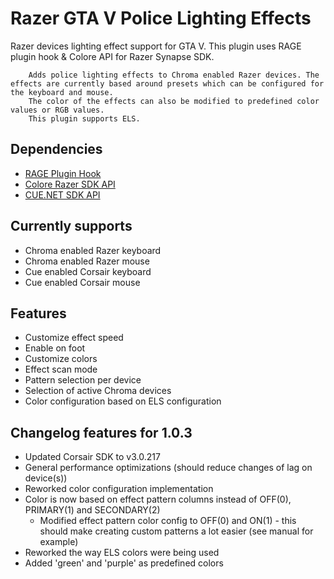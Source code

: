 # Razer GTA V Police Lighting Effects

Razer devices lighting effect support for GTA V.
This plugin uses RAGE plugin hook & Colore API for Razer Synapse SDK.
    
        Adds police lighting effects to Chroma enabled Razer devices. The effects are currently based around presets which can be configured for the keyboard and mouse. 
        The color of the effects can also be modified to predefined color values or RGB values.
        This plugin supports ELS.

## Dependencies

- [RAGE Plugin Hook](http://ragepluginhook.net/)
- [Colore Razer SDK API](https://github.com/chroma-sdk/Colore)
- [CUE.NET SDK API](https://github.com/DarthAffe/CUE.NET)

## Currently supports

- Chroma enabled Razer keyboard
- Chroma enabled Razer mouse
- Cue enabled Corsair keyboard
- Cue enabled Corsair mouse

## Features

- Customize effect speed
- Enable on foot
- Customize colors
- Effect scan mode
- Pattern selection per device
- Selection of active Chroma devices
- Color configuration based on ELS configuration

## Changelog features for 1.0.3

- Updated Corsair SDK to v3.0.217
- General performance optimizations (should reduce changes of lag on device(s))
- Reworked color configuration implementation
- Color is now based on effect pattern columns instead of OFF(0), PRIMARY(1) and SECONDARY(2)
    - Modified effect pattern color config to OFF(0) and ON(1) - this should make creating custom patterns a lot easier (see manual for example)
- Reworked the way ELS colors were being used
- Added 'green' and 'purple' as predefined colors 
